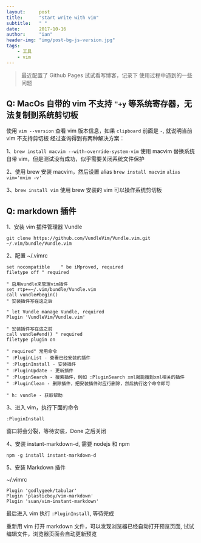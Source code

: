 ```yaml
---
layout:     post
title:      "start write with vim"
subtitle:   " "
date:       2017-10-16
author:     "ian"
header-img: "img/post-bg-js-version.jpg"
tags:
    - 工具
    - vim
---
```


> 最近配置了 Github Pages 试试看写博客，记录下 使用过程中遇到的一些问题

## Q: MacOs 自带的 vim 不支持 `"+y` 等系统寄存器，无法复制到系统剪切板

使用 `vim --version` 查看 vim 版本信息，如果 `clipboard` 前面是 `-`, 就说明当前 vim 不支持剪切板
经过查询得到有两种解决方案：

1、`brew install macvim --with-override-system-vim`
使用 macvim 替换系统自带 vim，但是测试没有成功，似乎需要关闭系统文件保护

2、使用 brew 安装 macvim，然后设置 alias
`brew install macvim`
`alias vim='mvim -v'`

3、`brew install vim`
使用 brew 安装的 vim 可以操作系统剪切板

## Q: markdown 插件

1、安装 vim 插件管理器 Vundle

`git clone https://github.com/VundleVim/Vundle.vim.git ~/.vim/bundle/Vundle.vim`

2、配置 ~/.vimrc

> 
	set nocompatible    " be iMproved, required
	filetype off " required

	" 启用vundle来管理vim插件
	set rtp+=~/.vim/bundle/Vundle.vim
	call vundle#begin()
	" 安装插件写在这之后
	
	" let Vundle manage Vundle, required
	Plugin 'VundleVim/Vundle.vim'

	" 安装插件写在这之前
	call vundle#end() " required
	filetype plugin on 
	
	" required" 常用命令
	" :PluginList - 查看已经安装的插件
	" :PluginInstall - 安装插件
	" :PluginUpdate - 更新插件
	" :PluginSearch - 搜索插件，例如 :PluginSearch xml就能搜到xml相关的插件
	" :PluginClean - 删除插件，把安装插件对应行删除，然后执行这个命令即可

	" h: vundle - 获取帮助


3、进入 vim，执行下面的命令

`:PluginInstall`

窗口将会分裂，等待安装，Done 之后关闭

4、安装 instant-markdown-d, 需要 nodejs 和 npm

`npm -g install instant-markdown-d`

5、安装 Markdown 插件

~/.vimrc
>
	Plugin 'godlygeek/tabular'
	Plugin 'plasticboy/vim-markdown'
	Plugin 'suan/vim-instant-markdown'

最后进入 vim 执行 `:PluginInstall`,  等待完成

重新用 vim 打开 markdown 文件，可以发现浏览器已经自动打开预览页面, 试试编辑文件，浏览器页面会自动更新预览
